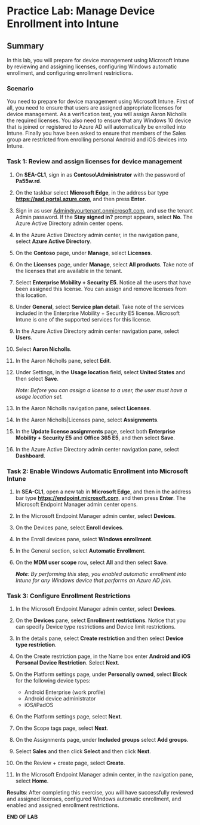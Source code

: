 # Practice Lab: Manage Device Enrollment into Intune

## Summary

In this lab, you will prepare for device management using Microsoft Intune by reviewing and assigning licenses, configuring Windows automatic enrollment, and configuring enrollment restrictions. 

### Scenario

You need to prepare for device management using Microsoft Intune. First of all, you need to ensure that users are assigned appropriate licenses for device management. As a verification test, you will assign Aaron Nicholls the required licenses. You also need to ensure that any Windows 10 device that is joined or registered to Azure AD will automatically be enrolled into Intune. Finally you have been asked to ensure that members of the Sales group are restricted from enrolling personal Android and iOS devices into Intune.

### Task 1: Review and assign licenses for device management

1.  On **SEA-CL1**, sign in as **Contoso\\Administrator** with the password of **Pa55w.rd**. 
    
2. On the taskbar select **Microsoft Edge**, in the address bar type **https://aad.portal.azure.com**, and then press **Enter**.

3. Sign in as user Admin@yourtenant.onmicrosoft.com, and use the tenant Admin password. If the **Stay signed in?** prompt appears, select **No**. The Azure Active Directory admin center opens.

4. In the Azure Active Directory admin center, in the navigation pane, select **Azure Active Directory**.

5. On the **Contoso** page, under **Manage**, select **Licenses**.

6. On the **Licenses** page, under **Manage**, select **All products**. Take note of the licenses that are available in the tenant. 

7. Select **Enterprise Mobility + Security E5**. Notice all the users that have been assigned this license. You can assign and remove licenses from this location.

8. Under **General**, select **Service plan detail**. Take note of the services included in the Enterprise Mobility + Security E5 license. Microsoft Intune is one of the supported services for this license.

9. In the Azure Active Directory admin center navigation pane, select **Users**.

10. Select **Aaron Nicholls**.

11. In the Aaron Nicholls pane, select **Edit**.

12. Under Settings, in the **Usage location** field, select **United States** and then select **Save**.

    _Note: Before you can assign a license to a user, the user must have a usage location set._

13. In the Aaron Nicholls navigation pane, select **Licenses**.

14. In the Aaron Nicholls|Licenses pane, select **Assignments**.

15. In the **Update license assignments** page, select both **Enterprise Mobility + Security E5** and **Office 365 E5**, and then select **Save**.

16. In the Azure Active Directory admin center navigation pane, select **Dashboard**.

### Task 2: Enable Windows Automatic Enrollment into Microsoft Intune

1.  In **SEA-CL1**, open a new tab in **Microsoft Edge**, and then in the address bar type **https://endpoint.microsoft.com**, and then press **Enter**. The Microsoft Endpoint Manager admin center opens.

2. In the Microsoft Endpoint Manager admin center, select **Devices**.

3. On the Devices pane, select **Enroll devices**.

4. In the Enroll devices pane, select **Windows enrollment**.

5. In the General section, select **Automatic Enrollment**.

6. On the **MDM user scope** row, select **All** and then select **Save**.

   _**Note**: By performing this step, you enabled automatic enrollment into Intune for any Windows device that performs an Azure AD join._

### Task 3: Configure Enrollment Restrictions

1.  In the Microsoft Endpoint Manager admin center, select **Devices**.
2.  On the **Devices** pane, select **Enrollment restrictions**. Notice that you can specify Device type restrictions and Device limit restrictions.
3.  In the details pane, select **Create restriction** and then select **Device type restriction**.
4.  On the Create restriction page, in the Name box enter **Android and iOS Personal Device Restriction**. Select **Next**.
5.  On the Platform settings page, under **Personally owned**, select **Block** for the following device types:
    - Android Enterprise (work profile)
    - Android device administrator
    - iOS/iPadOS

6.  On the Platform settings page, select **Next**.
7.  On the Scope tags page, select **Next**.
8.  On the Assignments page, under **Included groups** select **Add groups**.
9.  Select **Sales** and then click **Select** and then click **Next**.
10.  On the Review + create page, select **Create**.
11.  In the Microsoft Endpoint Manager admin center, in the navigation pane, select **Home**.

**Results**: After completing this exercise, you will have successfully reviewed and assigned licenses, configured Windows automatic enrollment, and enabled and assigned enrollment restrictions.


**END OF LAB**
